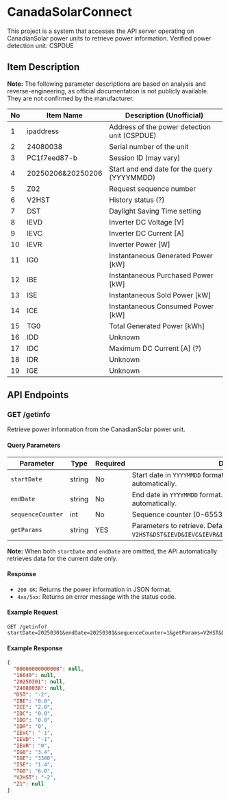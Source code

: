 # CanadaSolarConnect
This project is a system that accesses the API server operating on CanadianSolar power units to retrieve power information. Verified power detection unit: CSPDUE

## Item Description

**Note:** The following parameter descriptions are based on analysis and reverse-engineering, as official documentation is not publicly available. They are not confirmed by the manufacturer.

| No | Item Name  | Description (Unofficial)                                              |
|----|------------|-----------------------------------------------------------------------|
| 1  | ipaddress  | Address of the power detection unit (CSPDUE)                          |
| 2  | 24080038   | Serial number of the unit                                             |
| 3  | PC1f7eed87-b | Session ID (may vary)                                                 |
| 4  | 20250206&20250206 | Start and end date for the query (YYYYMMDD)                      |
| 5  | Z02        | Request sequence number                                               |
| 6  | V2HST      | History status (?)                                                    |
| 7  | DST        | Daylight Saving Time setting                                          |
| 8  | IEVD       | Inverter DC Voltage [V]                                               |
| 9  | IEVC       | Inverter DC Current [A]                                               |
| 10 | IEVR       | Inverter Power [W]                                                    |
| 11 | IG0        | Instantaneous Generated Power [kW]                                    |
| 12 | IBE        | Instantaneous Purchased Power [kW]                                    |
| 13 | ISE        | Instantaneous Sold Power [kW]                                         |
| 14 | ICE        | Instantaneous Consumed Power [kW]                                     |
| 15 | TG0        | Total Generated Power [kWh]                                           |
| 16 | IDD        | Unknown                                                               |
| 17 | IDC        | Maximum DC Current [A] (?)                                            |
| 18 | IDR        | Unknown                                                               |
| 19 | IGE        | Unknown                                                               |

## API Endpoints

### GET /getinfo

Retrieve power information from the CanadianSolar power unit.

#### Query Parameters

| Parameter         | Type   | Required | Description                                                                   |
|-------------------|--------|----------|-------------------------------------------------------------------------------|
| `startDate`       | string | No       | Start date in `YYYYMMDD` format. If omitted, uses today's date automatically. |
| `endDate`         | string | No       | End date in `YYYYMMDD` format. If omitted, uses today's date automatically.   |
| `sequenceCounter` | int    | No       | Sequence counter (0-65535). If not provided, defaults to 0.                  |
| `getParams`       | string | YES      | Parameters to retrieve. Defaults to `V2HST&DST&IEVD&IEVC&IEVR&IG0&IBE&ISE&ICE&TG0&IDD&IDC&IDR&IGE`. |

**Note:** When both `startDate` and `endDate` are omitted, the API automatically retrieves data for the current date only.

#### Response

- `200 OK`: Returns the power information in JSON format.
- `4xx/5xx`: Returns an error message with the status code.

#### Example Request

```
GET /getinfo?startDate=20250301&endDate=20250301&sequenceCounter=1&getParams=V2HST&DST&IEVD&IEVC&IEVR&IG0&IBE&ISE&ICE&TG0&IDD&IDC&IDR&IGE
```

#### Example Response

```json
{
  "00000000000000": null,
  "16640": null,
  "20250301": null,
  "24080038": null,
  "DST": "-2",
  "IBE": "0.0",
  "ICE": "2.0",
  "IDC": "0.0",
  "IDD": "0.0",
  "IDR": "0",
  "IEVC": "-1",
  "IEVD": "-1",
  "IEVR": "0",
  "IG0": "3.4",
  "IGE": "3380",
  "ISE": "1.4",
  "TG0": "6.0",
  "V2HST": "-2",
  "Z1": null
}
